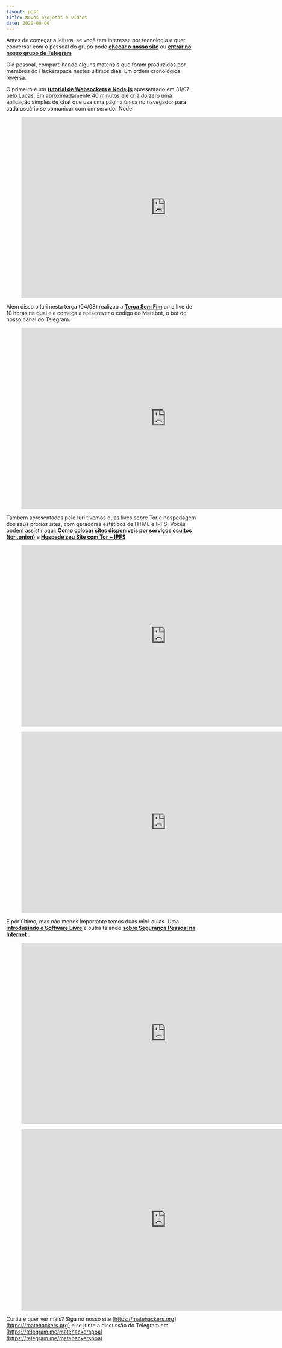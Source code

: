 ```yaml
---
layout: post
title: Novos projetos e vídeos
date: 2020-08-06
---
```


<!-- wp:paragraph -->

Antes de começar a leitura, se você tem interesse por tecnologia e quer conversar com o pessoal do grupo pode **[checar o nosso site](https://matehackers.org)** ou **[entrar no nosso grupo de Telegram](https://telegram.me/matehackerspoa)**

<!-- /wp:paragraph -->

<!-- wp:paragraph -->

Olá pessoal, compartilhando alguns materiais que foram produzidos por membros do Hackerspace nestes últimos dias. Em ordem cronológica reversa.

<!-- /wp:paragraph -->

<!-- wp:paragraph -->

O primeiro é um [**tutorial de Websockets e Node.js**](https://www.youtube.com/watch?v=3WGE29Ym0IQ) apresentado em 31/07 pelo Lucas. Em aproximadamente 40 minutos ele cria do zero uma aplicação simples de chat que usa uma página única no navegador para cada usuário se comunicar com um servidor Node.

<!-- /wp:paragraph -->

<!-- wp:core-embed/youtube {"url":"https://www.youtube.com/watch?v=3WGE29Ym0IQ","type":"video","providerNameSlug":"youtube","className":"wp-embed-aspect-16-9 wp-has-aspect-ratio"} -->
<figure class="wp-block-embed-youtube wp-block-embed is-type-video is-provider-youtube wp-embed-aspect-16-9 wp-has-aspect-ratio"><div class="wp-block-embed__wrapper">
<iframe class='youtube-player youtuber' type='text/html' width='768' height='480' src='https://www.youtube.com/embed/3WGE29Ym0IQ' webkitAllowFullScreen mozallowfullscreen allowFullScreen frameborder='0'></iframe>
</div></figure>
<!-- /wp:core-embed/youtube -->

<!-- wp:paragraph -->

Além disso o Iuri nesta terça (04/08) realizou a [**Terça Sem Fim**](https://www.youtube.com/watch?v=HqoVkgBr8kk) uma live de 10 horas na qual ele começa a reescrever o código do Matebot, o bot do nosso canal do Telegram.

<!-- /wp:paragraph -->

<!-- wp:core-embed/youtube {"url":"https://youtu.be/HqoVkgBr8kk","type":"video","providerNameSlug":"youtube","className":"wp-embed-aspect-16-9 wp-has-aspect-ratio"} -->
<figure class="wp-block-embed-youtube wp-block-embed is-type-video is-provider-youtube wp-embed-aspect-16-9 wp-has-aspect-ratio"><div class="wp-block-embed__wrapper">
<iframe class='youtube-player youtuber' type='text/html' width='768' height='480' src='https://www.youtube.com/embed/HqoVkgBr8kk' webkitAllowFullScreen mozallowfullscreen allowFullScreen frameborder='0'></iframe>
</div></figure>
<!-- /wp:core-embed/youtube -->

<!-- wp:paragraph -->

Também apresentados pelo Iuri tivemos duas lives sobre Tor e hospedagem dos seus prórios sites, com geradores estáticos de HTML e IPFS. Vocês podem assistir aqui: [**Como colocar sites disponíveis por serviços ocultos (tor .onion)**](https://www.youtube.com/watch?v=EX2Kewb94UQ)  e [**Hospede seu Site com Tor + IPFS**](https://www.youtube.com/watch?v=T9XPImqg6IU)

<!-- /wp:paragraph -->

<!-- wp:core-embed/youtube {"url":"https://www.youtube.com/watch?v=EX2Kewb94UQ","type":"video","providerNameSlug":"youtube","className":"wp-embed-aspect-16-9 wp-has-aspect-ratio"} -->
<figure class="wp-block-embed-youtube wp-block-embed is-type-video is-provider-youtube wp-embed-aspect-16-9 wp-has-aspect-ratio"><div class="wp-block-embed__wrapper">
<iframe class='youtube-player youtuber' type='text/html' width='768' height='480' src='https://www.youtube.com/embed/EX2Kewb94UQ' webkitAllowFullScreen mozallowfullscreen allowFullScreen frameborder='0'></iframe>
</div></figure>
<!-- /wp:core-embed/youtube -->

<!-- wp:core-embed/youtube {"url":"https://www.youtube.com/watch?v=T9XPImqg6IU","type":"video","providerNameSlug":"youtube","className":"wp-embed-aspect-16-9 wp-has-aspect-ratio"} -->
<figure class="wp-block-embed-youtube wp-block-embed is-type-video is-provider-youtube wp-embed-aspect-16-9 wp-has-aspect-ratio"><div class="wp-block-embed__wrapper">
<iframe class='youtube-player youtuber' type='text/html' width='768' height='480' src='https://www.youtube.com/embed/T9XPImqg6IU' webkitAllowFullScreen mozallowfullscreen allowFullScreen frameborder='0'></iframe>
</div></figure>
<!-- /wp:core-embed/youtube -->

<!-- wp:paragraph -->

 E por último, mas não menos importante temos duas mini-aulas. Uma [**introduzindo o Software Livre**](https://youtu.be/yTw8qQDoQbg) e outra falando **[sobre Segurança Pessoal na Internet](https://youtu.be/4fY4eVlCPrk)** .

<!-- /wp:paragraph -->

<!-- wp:core-embed/youtube {"url":"https://youtu.be/yTw8qQDoQbg","type":"video","providerNameSlug":"youtube","className":"wp-embed-aspect-16-9 wp-has-aspect-ratio"} -->
<figure class="wp-block-embed-youtube wp-block-embed is-type-video is-provider-youtube wp-embed-aspect-16-9 wp-has-aspect-ratio"><div class="wp-block-embed__wrapper">
<iframe class='youtube-player youtuber' type='text/html' width='768' height='480' src='https://www.youtube.com/embed/yTw8qQDoQbg' webkitAllowFullScreen mozallowfullscreen allowFullScreen frameborder='0'></iframe>
</div></figure>
<!-- /wp:core-embed/youtube -->

<!-- wp:core-embed/youtube {"url":"https://youtu.be/4fY4eVlCPrk","type":"video","providerNameSlug":"youtube","className":"wp-embed-aspect-16-9 wp-has-aspect-ratio"} -->
<figure class="wp-block-embed-youtube wp-block-embed is-type-video is-provider-youtube wp-embed-aspect-16-9 wp-has-aspect-ratio"><div class="wp-block-embed__wrapper">
<iframe class='youtube-player youtuber' type='text/html' width='768' height='480' src='https://www.youtube.com/embed/4fY4eVlCPrk' webkitAllowFullScreen mozallowfullscreen allowFullScreen frameborder='0'></iframe>
</div></figure>
<!-- /wp:core-embed/youtube -->

<!-- wp:paragraph -->

Curtiu e quer ver mais? Siga no nosso site [https://matehackers.org](https://matehackers.org) e se junte a discussão do Telegram em [https://telegram.me/matehackerspoa](https://telegram.me/matehackerspoa)

<!-- /wp:paragraph -->
